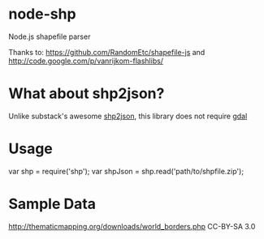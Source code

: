 node-shp
========

Node.js shapefile parser

Thanks to:
https://github.com/RandomEtc/shapefile-js
and 
http://code.google.com/p/vanrijkom-flashlibs/


What about shp2json?
====================
Unlike substack's awesome [shp2json](https://github.com/substack/shp2json), this library does not require [gdal](http://www.gdal.org/)


Usage
===================

   var shp = require('shp');
   var shpJson = shp.read('path/to/shpfile.zip');

Sample Data
====
http://thematicmapping.org/downloads/world_borders.php CC-BY-SA 3.0
